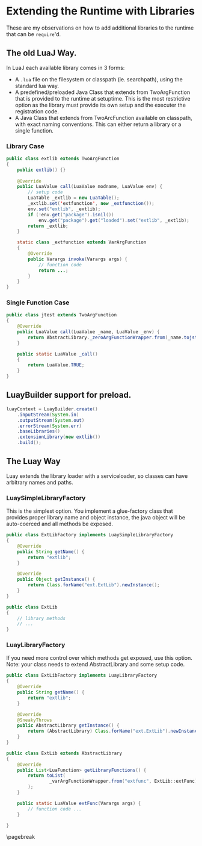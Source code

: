 # Extending the Runtime with Libraries

These are my observations on how to add additional libraries to the runtime that can be `require`'d.

## The old LuaJ Way.

In LuaJ each available library comes in 3 forms:

* A `.lua` file on the filesystem or classpath (ie. searchpath), using the standard lua way.
* A predefined/preloaded Java Class that extends from TwoArgFunction that is provided to the runtime at setuptime.
    This is the most restrictive option as the library must provide its own setup and the executer the registration code.
* A Java Class that extends from TwoArcFunction available on classpath, with exact naming conventions.
    This can either return a library or a single function.

### Library Case

```java
public class extlib extends TwoArgFunction
{
    public extlib() {}
    
    @Override
	public LuaValue call(LuaValue modname, LuaValue env) {
		// setup code
        LuaTable _extlib = new LuaTable();
		_extlib.set('extfunction', new _extfunction());
		env.set("extlib", _extlib);
		if (!env.get("package").isnil())
			env.get("package").get("loaded").set("extlib", _extlib);
		return _extlib;
	}

    static class _extfunction extends VarArgFunction
    {
        @Override
    	public Varargs invoke(Varargs args) {
            // function code
    		return ...;
    	}
    }
}
```

### Single Function Case

```java
public class jtest extends TwoArgFunction
{
    @Override
    public LuaValue call(LuaValue _name, LuaValue _env) {
        return AbstractLibrary._zeroArgFunctionWrapper.from(_name.tojstring(),jtest::_call);
    }

    public static LuaValue _call()
    {
        return LuaValue.TRUE;
    }
}
```

## LuayBuilder support for preload.

```java
luayContext = LuayBuilder.create()
    .inputStream(System.in)
    .outputStream(System.out)
    .errorStream(System.err)
    .baseLibraries()
    .extensionLibrary(new extlib())
    .build();
```

## The Luay Way

Luay extends the library loader with a serviceloader, so classes can have arbitrary names and paths.

### LuaySimpleLibraryFactory

This is the simplest option. You implement a glue-factory class that provides proper 
library name and object instance, the java object will be auto-coerced and all 
methods be exposed.

```java
public class ExtLibFactory implements LuaySimpleLibraryFactory
{
    @Override
    public String getName() {
        return "extlib";
    }

    @Override
    public Object getInstance() {
        return Class.forName("ext.ExtLib").newInstance();
    }
}

public class ExtLib
{
    // library methods
    // ...
}
```

### LuayLibraryFactory

If you need more control over which methods get exposed, use this option.
Note: your class needs to extend AbstractLibrary and some setup code.

```java
public class ExtLibFactory implements LuayLibraryFactory
{
    @Override
    public String getName() {
        return "extlib";
    }

    @Override
    @SneakyThrows
    public AbstractLibrary getInstance() {
        return (AbstractLibrary) Class.forName("ext.ExtLib").newInstance();
    }
}

public class ExtLib extends AbstractLibrary
{
	@Override
	public List<LuaFunction> getLibraryFunctions() {
		return toList(
				_varArgFunctionWrapper.from("extfunc", ExtLib::extFunc)
		);
	}

	public static LuaValue extFunc(Varargs args) {
        // function code ...
	}

}
```

\pagebreak
